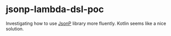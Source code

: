 # jsonp-lambda-dsl-poc

Investigating how to use [JsonP](https://javaee.github.io/jsonp/) library more fluently. Kotlin seems like a nice solution.
